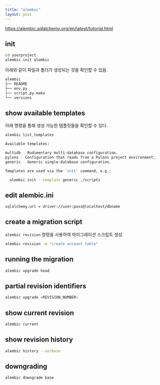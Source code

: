 ```yaml
---
title: "alembic"
layout: post
---
```


<https://alembic.sqlalchemy.org/en/latest/tutorial.html>

## init

~~~sh
cd yourproject
alembic init alembic
~~~

아래와 같이 파일과 폴더가 생성되는 것을 확인할 수 있음.  

~~~sh
alembic
├── README
├── env.py
├── script.py.mako
└── versions
~~~

## show available templates

아래 명령을 통해 생성 가능한 템플릿들을 확인할 수 있다.  

~~~sh
alembic list_templates
~~~

~~~sh
Available templates:

multidb - Rudimentary multi-database configuration.
pylons - Configuration that reads from a Pylons project environment.
generic - Generic single-database configuration.

Templates are used via the 'init' command, e.g.:

  alembic init --template generic ./scripts
~~~

## edit alembic.ini

~~~sh
sqlalchemy.url = driver://user:pass@localhost/dbname
~~~

## create a migration script

`alembic revision` 명령을 사용하여 마이그레이션 스크립트 생성.  

~~~sh
alembic revision -m "create account table"
~~~

## running the migration

~~~sh
alembic upgrade head
~~~

## partial revision identifiers

~~~sh
alembic upgrade <REVISION_NUMBER>
~~~

## show current revision

~~~sh
alembic current
~~~

## show revision history

~~~sh
alembic history --verbose
~~~

## downgrading

~~~sh
alembic downgrade base
~~~
